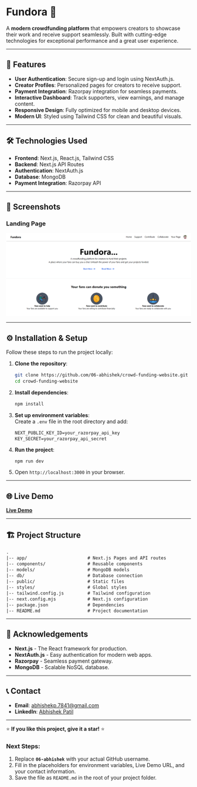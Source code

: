 # Fundora 🚀  

A **modern crowdfunding platform** that empowers creators to showcase their work and receive support seamlessly. Built with cutting-edge technologies for exceptional performance and a great user experience.

---

## 🚀 Features

- **User Authentication**: Secure sign-up and login using NextAuth.js.
- **Creator Profiles**: Personalized pages for creators to receive support.
- **Payment Integration**: Razorpay integration for seamless payments.
- **Interactive Dashboard**: Track supporters, view earnings, and manage content.
- **Responsive Design**: Fully optimized for mobile and desktop devices.
- **Modern UI**: Styled using Tailwind CSS for clean and beautiful visuals.

---

## 🛠️ Technologies Used

- **Frontend**: Next.js, React.js, Tailwind CSS  
- **Backend**: Next.js API Routes  
- **Authentication**: NextAuth.js  
- **Database**: MongoDB  
- **Payment Integration**: Razorpay API

---

## 📸 Screenshots  

### Landing Page  
![Landing Page](public/demo-page.jpg)  

---

## ⚙️ Installation & Setup  

Follow these steps to run the project locally:

1. **Clone the repository**:  
   ```bash
   git clone https://github.com/06-abhishek/crowd-funding-website.git
   cd crowd-funding-website
   ```

2. **Install dependencies**:  
   ```bash
   npm install
   ```

3. **Set up environment variables**:  
   Create a `.env` file in the root directory and add:  
   ```plaintext
   NEXT_PUBLIC_KEY_ID=your_razorpay_api_key
   KEY_SECRET=your_razorpay_api_secret
   ```

4. **Run the project**:  
   ```bash
   npm run dev
   ```

5. Open `http://localhost:3000` in your browser.

---

## 🌐 Live Demo  

[**Live Demo**](https://your-live-demo-url.com)  

---

## 🏗️ Project Structure  

```plaintext
.
|-- app/                       # Next.js Pages and API routes
|-- components/                # Reusable components
|-- models/                    # MongoDB models
|-- db/                        # Database connection
|-- public/                    # Static files
|-- styles/                    # Global styles
|-- tailwind.config.js         # Tailwind configuration
|-- next.config.mjs            # Next.js configuration
|-- package.json               # Dependencies
|-- README.md                  # Project documentation
```

---

## 🙌 Acknowledgements  

- **Next.js** - The React framework for production.  
- **NextAuth.js** - Easy authentication for modern web apps.  
- **Razorpay** - Seamless payment gateway.  
- **MongoDB** - Scalable NoSQL database.  

---

## 📞 Contact  

- **Email**: abhishekp.7841@gmail.com  
- **LinkedIn**: [Abhishek Patil](https://www.linkedin.com/in/abhishek-patil-27759630b)  

---

⭐ **If you like this project, give it a star!** ⭐  

### **Next Steps:**
1. Replace **`06-abhishek`** with your actual GitHub username.
2. Fill in the placeholders for environment variables, Live Demo URL, and your contact information.
3. Save the file as `README.md` in the root of your project folder.
